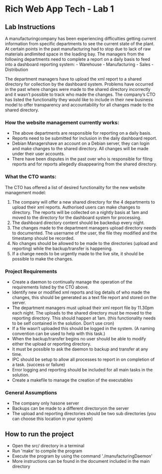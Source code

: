 # Rich Web App Tech - Lab 1
## Lab Instructions
A manufacturingcompany has been experiencing difficulties getting current information from specific departments to see the current state of the plant. At certain points in the past manufacturing had to stop due to lack of raw materials andlimited space in the loading bay. The managers from the following departments need to complete a report on a daily basis to feed into a dashboard reporting system:
    - Warehouse
    - Manufacturing
    - Sales
    - Distribution

The department managers have to upload the xml report to a shared directory for collection by the dashboard system. Problems have occurred in the past where changes were made to the shared directory incorrectly and it wasn’t possible to track who made the changes. The company’s CTO has listed the functionality they would like to include in their new business model to offer transparency and accountability for all changes made to the shared directory.

### How the website management currently works:
- The above departments are responsible for reporting on a daily basis. 
- Reports need to be submitted for inclusion in the daily dashboard report. 
- Debian Managershave an account on a Debian server, they can login and make changes to the shared directory. All changes will be made under their user accounts.
- There have been disputes in the past over who is responsible for filing reports and for reports allegedly disappearing from the shared directory.

### What the CTO wants:
The CTO has offered a list of desired functionality for the new website management model:
1. The company will offer a new shared directory for the 4 departments to upload their xml reports. Authorised users can make changes to directory. The reports will be collected on a nightly basis at 1am and moved to the directory for the dashboard system for processing.
2. The dashboard directory content should be backedup every night.
3. The changes made to the department managers upload directory needs to documented. The username of the user, the file they modified and the timestamp should be recorded.
4. No changes should be allowed to be made to the directories (upload and reporting) while the backup/transfer is happening.
5. If a change needs to be urgently made to the live site, it should be possible to make the changes.

### Project Requirements
- Create a daemon to continually manage the operation of the requirements listed by the CTO above.
- Identify new or modified xml reports and log details of who made the changes, this should be generated as a text file report and stored on the server.
- The department managers must upload their xml report file by 11.30pm each night. The uploads to the shared directory must be moved to the reporting directory. This should happen at 1am. (this functionality needs to be self contained in the solution. Don’t use cron)
- If a file wasn’t uploaded this should be logged in the system. (A naming convention can be used to help with this task.)
- When the backup/transfer begins no user should be able to modify either the upload or reporting directory.
- It must be possible to ask the daemon to backup and transfer at any time.
- IPC should be setup to allow all processes to report in on completion of a task. (success or failure)
- Error logging and reporting should be included for all main tasks in the solution.
- Create a makefile to manage the creation of the executables

### General Assumptions
- The company only hasone server
- Backups can be made to a different directoryon the server
- The upload and reporting directories should be two sub directories (you can choose this location in your system)

## How to run the project
- Open the src/ directory in a terminal 
- Run 'make' to compile the program 
- Execute the program by using the command './manufacturingDaemon'
- More instructions can be found in the document included in the main directory